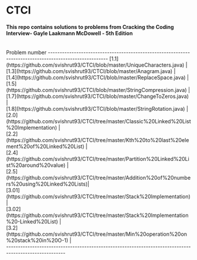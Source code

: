 <h1>CTCI</h1> 

<h4>This repo contains solutions to problems from Cracking the Coding Interview- Gayle Laakmann McDowell - 5th Edition</h4>
<br>
Problem number
-------------------------------------------------------------------------------------------------------
[1.1](https://github.com/svishrut93/CTCI/blob/master/UniqueCharacters.java)                           |<br>
[1.3](https://github.com/svishrut93/CTCI/blob/master/Anagram.java)                                    |<br>
[1.4](https://github.com/svishrut93/CTCI/blob/master/ReplaceSpace.java)                               |<br>  
[1.5](https://github.com/svishrut93/CTCI/blob/master/StringCompression.java)                          |<br>
[1.7](https://github.com/svishrut93/CTCI/blob/master/ChangeToZeros.java)                              |<br>
[1.8](https://github.com/svishrut93/CTCI/blob/master/StringRotation.java)                             |<br>
[2.0](https://github.com/svishrut93/CTCI/tree/master/Classic%20Linked%20List%20Implementation)        |<br>
[2.2](https://github.com/svishrut93/CTCI/tree/master/Kth%20to%20last%20element%20of%20Linked%20List)  |<br>
[2.4](https://github.com/svishrut93/CTCI/tree/master/Partition%20Linked%20List%20around%20value)      |<br>
[2.5](https://github.com/svishrut93/CTCI/tree/master/Addition%20of%20numbers%20using%20Linked%20Lists)|<br>
[3.01](https://github.com/svishrut93/CTCI/tree/master/Stack%20Implementation)                         |<br>
[3.02](https://github.com/svishrut93/CTCI/tree/master/Stack%20Implementation%20-Linked%20List)        |<br>
[3.2](https://github.com/svishrut93/CTCI/tree/master/Min%20operation%20on%20stack%20in%20O-1)         |<br>
-------------------------------------------------------------------------------------------------------
